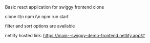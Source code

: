 Basic react application for swiggy frontend clone

clone it\n
npm i\n
npm run start

filter and sort options are available

netlify hosted link:
https://main--swiggy-demo-frontend.netlify.app/#
